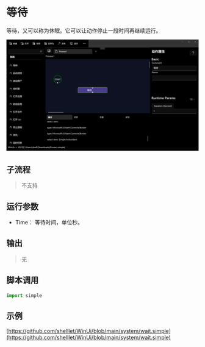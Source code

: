# 等待 

等待，又可以称为休眠。它可以让动作停止一段时间再继续运行。

![action](./images/03.png ':size=90%')


## 子流程

> 不支持

## 运行参数

* Time： 等待时间，单位秒。

## 输出

>    无

## 脚本调用

```python
import simple

```

## 示例

[https://github.com/shelllet/WinUi/blob/main/system/wait.simple](https://github.com/shelllet/WinUi/blob/main/system/wait.simple)

